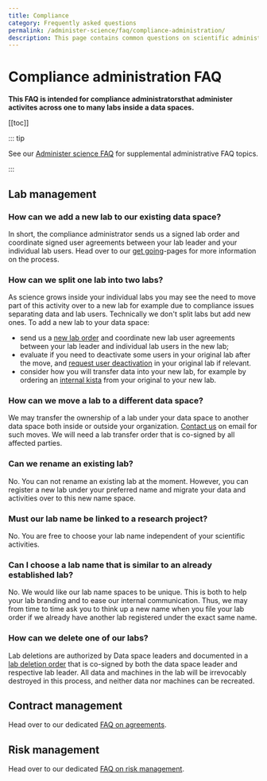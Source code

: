 ```yaml
---
title: Compliance
category: Frequently asked questions
permalink: /administer-science/faq/compliance-administration/
description: This page contains common questions on scientific administration in HUNT Cloud.
---
```


# Compliance administration FAQ

**This FAQ is intended for compliance administratorsthat administer activites across one to many labs inside a data spaces.**

[[toc]]

::: tip 

See our [Administer science FAQ](/administer-science/faq) for supplemental administrative FAQ topics.

:::

## Lab management

### How can we add a new lab to our existing data space? 

In short, the compliance administrator sends us a signed lab order and coordinate signed user agreements between your lab leader and your individual lab users. Head over to our [get going](/administer-science/get-going/lab)-pages for more information on the process.

### How can we split one lab into two labs? 

As science grows inside your individual labs you may see the need to move part of this activity over to a new lab for example due to compliance issues separating data and lab users. Technically we don't split labs but add new ones. To add a new lab to your data space: 

- send us a [new lab order](/administer-science/service-desk/data-space-orders.html#new-lab) and coordinate new lab user agreements between your lab leader and individual lab users in the new lab;
- evaluate if you need to deactivate some users in your original lab after the move, and [request user deactivation](/administer-science/service-desk/lab-orders.html#deactivate-lab-user) in your original lab if relevant.
- consider how you will transfer data into your new lab, for example by ordering an [internal kista](/administer-science/agreements/downloads/#external-kista-import-order) from your original to your new lab.

### How can we move a lab to a different data space? 

We may transfer the ownership of a lab under your data space to another data space both inside or outside your organization. [Contact us](/contact) on email for such moves. We will need a lab transfer order that is co-signed by all affected parties.

### Can we rename an existing lab? 

No. You can not rename an existing lab at the moment. However, you can register a new lab under your preferred name and migrate your data and activities over to this new name space.

### Must our lab name be linked to a research project? 

No. You are free to choose your lab name independent of your scientific activities.

### Can I choose a lab name that is similar to an already established lab? 

No. We would like our lab name spaces to be unique. This is both to help your lab branding and to ease our internal communication. Thus, we may from time to time ask you to think up a new name when you file your lab order if we already have another lab registered under the exact same name.

### How can we delete one of our labs? 

Lab deletions are authorized by Data space leaders and documented in a [lab deletion order](/administer-science/agreements/downloads/#lab-deletion-order) that is co-signed by both the data space leader and respective lab leader. All data and machines in the lab will be irrevocably destroyed in this process, and neither data nor machines can be recreated. 






## Contract management

Head over to our dedicated [FAQ on agreements](/administer-science/agreements/faq/).

## Risk management

Head over to our dedicated [FAQ on risk management](/govern-science/risk-management/faq/).













